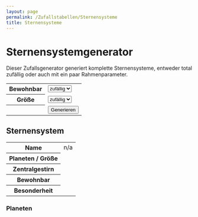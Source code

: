 ```yaml
---
layout: page
permalink: /Zufallstabellen/Sternensysteme
title: Sternensysteme
---
```


# Sternensystemgenerator

Dieser Zufallsgenerator generiert komplette Sternensysteme, entweder total zufällig oder auch mit ein paar Rahmenparameter.

<table>
<tr><th>Bewohnbar</th><td>
<select name="optbewohnt" id="optbewohnt" class="form-select">
<option value="zufall">zufällig</option>
<option value="ja">ja</option>
<option value="nein">nein</option>
</select>
</td></tr>
<tr><th>Größe</th><td>
<select name="optgroesse" id="optgroesse" class="form-select">
<option value="zufall">zufällig</option>
<option value="gross">groß</option>
<option value="klein">klein</option>
</select>
</td></tr>
<tr><th></th><td>
<button type="button" class="btn btn-yellow" name="generate">Generieren</button>
</td></tr>
</table>

<h2>Sternensystem</h2>
<table>
<tr><th>Name</th><td id="galaxyname">n/a</td></tr>
<tr><th>Planeten / Größe</th><td id="planeten"></td></tr>
<tr><th>Zentralgestirn</th><td id="zentralgestirn"></td></tr>
<tr><th>Bewohnbar</th><td id="bewohnbar"></td></tr>
<tr><th>Besonderheit</th><td id="besonderheit"></td></tr>
</table>
<h3>Planeten</h3>
<ol id="planetenlist">
</ol>
<script type="text/javascript" src="/assets/js/data_names.js"></script>
<script type="text/javascript" src="/assets/js/zufallstabellen.js"></script>
<script type="text/javascript" src="/assets/js/zufallsgenerator.js"></script>
<script type="text/javascript" src="/assets/js/sternensysteme.js"></script>
